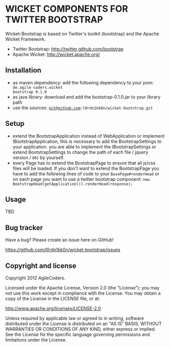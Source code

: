WICKET COMPONENTS FOR TWITTER BOOTSTRAP
=======================================

Wicket-Bootstrap is based on Twitter's toolkit (bootstrap) and the Apache Wicket Framework.

* Twitter Bootstrap: http://twitter.github.com/bootstrap
* Apache Wicket: http://wicket.apache.org/


Installation
------------

* as maven dependency:
    add the following dependency to your pom:
            <code><dependency>
                <groupId>de.agile-coders.wicket</groupId>
                <artifactId>bootstrap</artifactId>
                <version>0.1.0</version>
            </dependency></code>
* as java library:
  download and add the bootstrap-0.1.0.jar to your library path
* use the sources: <code>git@github.com:l0rdn1kk0n/wicket-bootstrap.git</code>

Setup
-----

+ extend the BootstrapApplication instead of WebApplication or implement IBootstrapApplication, this is necessary to add the BootstrapSettings to your application.
  you are able to implement the IBootstrapSettings or extend BootstrapSettings to change the path of each file / jquery version / etc by yourself.
+ every Page has to extend the BootstrapPage to ensure that all js/css files will be loaded. If you don't want to extend the BootstrapPage you have to add the following lines of code to your <code>BasePage#renderHead</code> or on each page you want to use a twitter bootstrap component:
  <code>new BootstrapHead(getApplication()).renderHead(response);</code>


Usage
-----

 TBD


Bug tracker
-----------

Have a bug? Please create an issue here on GitHub!

https://github.com/l0rdn1kk0n/wicket-bootstrap/issues



Copyright and license
---------------------

Copyright 2012 AgileCoders.

Licensed under the Apache License, Version 2.0 (the "License");
you may not use this work except in compliance with the License.
You may obtain a copy of the License in the LICENSE file, or at:

   http://www.apache.org/licenses/LICENSE-2.0

Unless required by applicable law or agreed to in writing, software
distributed under the License is distributed on an "AS IS" BASIS,
WITHOUT WARRANTIES OR CONDITIONS OF ANY KIND, either express or implied.
See the License for the specific language governing permissions and
limitations under the License.